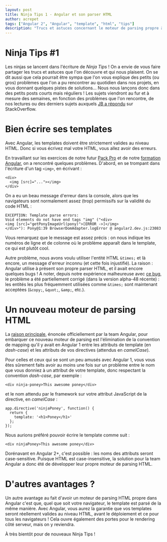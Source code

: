 ```yaml
---
layout: post
title: Ninja Tips 1 - Angular et son parser HTML
author: acrepet
tags: ["Angular 2", "Angular", "template", "html", "tips"]
description: "Trucs et astuces concernant le moteur de parsing propre à Angular"
---
```


# Ninja Tips #1
Les ninjas se lancent dans l'écriture de *Ninja Tips*&nbsp;! On a envie de vous faire partager les trucs et astuces que l'on découvre et qui nous plaisent. On se dit aussi que cela pourrait être sympa que l'on vous explique des petits (ou gros) problèmes que l'on a pu rencontrer au quotidien dans nos projets, en vous donnant quelques pistes de solutions... Nous nous lançons donc dans des petits posts courts mais réguliers&nbsp;! Les sujets viendront au fur et à mesure des semaines, en fonction des problèmes que l'on rencontre, de nos lectures ou des derniers sujets auxquels [JB a répondu](http://stackoverflow.com/users/571407/jb-nizet?tab=answers) sur StackOverflow.

# Bien écrire ses templates

Avec Angular, les templates doivent être strictement valides au niveau HTML. Donc si vous écrivez mal votre HTML, vous allez avoir des erreurs.

En travaillant sur les exercices de notre futur [Pack Pro](https://books.ninja-squad.com/angular) et de notre [formation Angular](http://ninja-squad.fr/formations/formation-angular), on a rencontré quelques problèmes. D'abord, en se trompant dans l'écriture d'un tag `<img>`, en écrivant&nbsp;:

    <div>
      <img [src]="..."></img>
    </div>

On a eu un beau message d'erreur dans la console, alors que les navigateurs sont normalement assez (trop) permissifs sur la validité du code HTML&nbsp;:

    EXCEPTION: Template parse errors:
    Void elements do not have end tags "img" ("<div>
    <img [src]="getPonyImageUrl(pony)">[ERROR ->]</img>
    </div>"): Pony@1:39 BrowserDomAdapter.logError @ angular2.dev.js:23083

Vous remarquez que le message est assez précis&nbsp;: on nous indique les numéros de ligne et de colonne où le problème apparaît dans le template, ce qui est plutôt cool.

Autre problème, nous avons voulu utiliser l'entité HTML `&times;` et là encore, un message d'erreur inconnu (et cette fois injustifié). La raison&nbsp;: Angular utilise à présent son propre parser HTML, et il avait encore quelques bugs&nbsp;!
A noter, depuis notre expérience malheureuse avec [ce bug](https://github.com/angular/angular/issues/5546), le problème a été partiellement corrigé (dans la version alpha-48 récente)&nbsp;: les entités les plus fréquemment utilisées comme `&times;` sont maintenant acceptées (`&copy;`, `&quot;`, `&amp;`, etc.).


# Un nouveau moteur de parsing HTML

La [raison principale](http://angularjs.blogspot.fr/2016/02/angular-2-templates-will-it-parse.html), énoncée officiellement par la team Angular, pour embarquer ce nouveau moteur de parsing est l'élimination de la convention de mapping qu'il y avait en Angular&nbsp;1 entre les attributs de template (en *dash-case*) et les attributs de vos directives (attendus en *camelCase*).

Pour celles et ceux qui se sont un peu amusés avec Angular&nbsp;1, vous vous êtes sûrement faits avoir au moins une fois sur un problème entre le nom que vous donniez à un attribut de votre template, donc respectant la convention *dash-case*, par exemple&nbsp;:

    <div ninja-poney>This awesome poney</div>

et le nom attendu par le framework sur votre attribut JavaScript de la directive, en *camelCase*&nbsp;:

    app.directive('ninjaPoney', function() {
      return {
        template: '<h1>Poney</h1>'
      };
    });


Nous aurions préféré pouvoir écrire le template comme suit&nbsp;:

    <div ninjaPoney>This awesome poney</div>


Dorénavant en Angular&nbsp;2+, c'est possible&nbsp;: les noms des attributs seront case-sensitive. Puisque HTML est case-insensitive, la solution pour la team Angular a donc été de développer leur propre moteur de parsing HTML.

# D'autres avantages&nbsp;?

Un autre avantage au fait d'avoir un moteur de parsing HTML propre dans Angular c'est que, quel que soit votre navigateur, le template est parsé de la même manière. Avec Angular, vous aurez la garantie que vos templates seront réellement valides au niveau HTML, avant le déploiement et ce pour tous les navigateurs&nbsp;!
Cela ouvre également des portes pour le rendering côté serveur, mais on y reviendra.

À très bientôt pour de nouveaux Ninja Tips&nbsp;!
